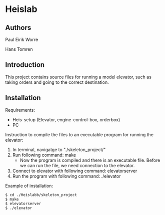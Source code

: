 # Heislab

## Authors
Paul Eirik Worre

Hans Tomren

## Introduction
This project contains source files for running a model elevator, such as taking orders and going to the correct destination.

## Installation
Requirements:
- Heis-setup (Elevator, engine-control-box, orderbox)
- PC

Instruction to compile the files to an executable program for running the elevator:
1. In terminal, navigatge to "./skeleton_project/"
2. Run following command: make
    - Now the program is compiled and there is an executable file.
    Before we can run the file, we need connection to the elevator.
3. Connect to elevator with following command: elevatorserver
3. Run the program with following command: ./elevator

Example of installation:
```
$ cd ./Heislabb/skeleton_project
$ make
$ elevatorserver
$ ./elevator
```
